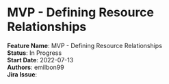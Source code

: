 # MVP - Defining Resource Relationships

**Feature Name**: MVP - Defining Resource Relationships \
**Status**: In Progress \
**Start Date**: 2022-07-13 \
**Authors**: emilbon99 \
**Jira Issue**: